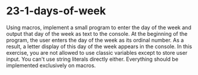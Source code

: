 # 23-1-days-of-week

Using macros, implement a small program to enter the day of the week and output that day of the week as text to the console.
At the beginning of the program, the user enters the day of the week as its ordinal number. As a result, a letter display of this day of the week appears in the console.
In this exercise, you are not allowed to use classic variables except to store user input. You can't use string literals directly either. Everything should be implemented exclusively on macros.
